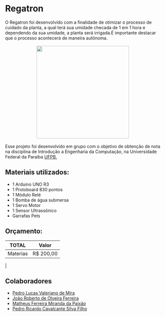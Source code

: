 # Regatron
<div style="text-align: left"> O Regatron foi desenvolvido com a finalidade de otimizar o processo de cuidado da planta, a qual terá sua umidade checada de 1 em 1 hora e dependendo da sua umidade, a planta será irrigada.É importante destacar que o processo acontecerá de maneira autônoma.</div>

<br>
    <div align="center">
    <img src="https://images-na.ssl-images-amazon.com/images/I/61tT0NH11AL._AC_SX425_.jpg" width = "300" height = "300">
    </div>
</br>

<div style="text-align: left"> Esse projeto foi desenvolvido em grupo com o objetivo de obtenção de nota na disciplina de Introdução a Engenharia da Computação, na Universidade Federal da Paraíba <a href = http://ci.ufpb.br/>UFPB.</a></div>


## Materiais utilizados:
- 1 Arduino UNO R3
- 1 Protoboard 830 pontos
- 1 Módulo Relé
- 1 Bomba de água submersa
- 1 Servo Motor
- 1 Sensor Ultrassônico 
- Garrafas Pets
<JUMPERS20>
<MODULOLCD>


## Orçamento:
TOTAL     | Valor    |
----------| ---------|
Materias  | R$ 200,00| 
|

## Colaboradores
- [Pedro Lucas Valeriano de Mira](https://github.com/JovemPedr0)
- [João Roberto de Olveira Ferreira](https://github.com/roberto967)
- [Matheus Ferreira Miranda da Paixão](https://github.com/matheusfer0902)
- [Pedro Ricardo Cavalcante Silva Filho](https://github.com/CavalcantePedro)